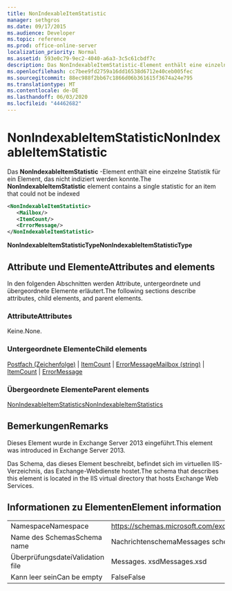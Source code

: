 ```yaml
---
title: NonIndexableItemStatistic
manager: sethgros
ms.date: 09/17/2015
ms.audience: Developer
ms.topic: reference
ms.prod: office-online-server
localization_priority: Normal
ms.assetid: 593e0c79-9ec2-4040-a6a3-3c5c61cbdf7c
description: Das NonIndexableItemStatistic-Element enthält eine einzelne Statistik für ein Element, das nicht indiziert werden konnte.
ms.openlocfilehash: cc7bee9fd2759a16dd16538d6712e40ceb005fec
ms.sourcegitcommit: 88ec988f2bb67c1866d06b361615f3674a24e795
ms.translationtype: MT
ms.contentlocale: de-DE
ms.lasthandoff: 06/03/2020
ms.locfileid: "44462682"
---
```

# <a name="nonindexableitemstatistic"></a><span data-ttu-id="9981b-103">NonIndexableItemStatistic</span><span class="sxs-lookup"><span data-stu-id="9981b-103">NonIndexableItemStatistic</span></span>

<span data-ttu-id="9981b-104">Das **NonIndexableItemStatistic** -Element enthält eine einzelne Statistik für ein Element, das nicht indiziert werden konnte.</span><span class="sxs-lookup"><span data-stu-id="9981b-104">The **NonIndexableItemStatistic** element contains a single statistic for an item that could not be indexed</span></span> 
  
```XML
<NonIndexableItemStatistic>
   <Mailbox/>
   <ItemCount/>
   <ErrorMessage/>
</NonIndexableItemStatistic>
```

 <span data-ttu-id="9981b-105">**NonIndexableItemStatisticType**</span><span class="sxs-lookup"><span data-stu-id="9981b-105">**NonIndexableItemStatisticType**</span></span>
## <a name="attributes-and-elements"></a><span data-ttu-id="9981b-106">Attribute und Elemente</span><span class="sxs-lookup"><span data-stu-id="9981b-106">Attributes and elements</span></span>

<span data-ttu-id="9981b-107">In den folgenden Abschnitten werden Attribute, untergeordnete und übergeordnete Elemente erläutert.</span><span class="sxs-lookup"><span data-stu-id="9981b-107">The following sections describe attributes, child elements, and parent elements.</span></span>
  
### <a name="attributes"></a><span data-ttu-id="9981b-108">Attribute</span><span class="sxs-lookup"><span data-stu-id="9981b-108">Attributes</span></span>

<span data-ttu-id="9981b-109">Keine.</span><span class="sxs-lookup"><span data-stu-id="9981b-109">None.</span></span>
  
### <a name="child-elements"></a><span data-ttu-id="9981b-110">Untergeordnete Elemente</span><span class="sxs-lookup"><span data-stu-id="9981b-110">Child elements</span></span>

<span data-ttu-id="9981b-111">[Postfach (Zeichenfolge)](mailbox-string.md)  |  [ItemCount](itemcount.md)  |  [ErrorMessage](errormessage.md)</span><span class="sxs-lookup"><span data-stu-id="9981b-111">[Mailbox (string)](mailbox-string.md) | [ItemCount](itemcount.md) | [ErrorMessage](errormessage.md)</span></span>
  
### <a name="parent-elements"></a><span data-ttu-id="9981b-112">Übergeordnete Elemente</span><span class="sxs-lookup"><span data-stu-id="9981b-112">Parent elements</span></span>

[<span data-ttu-id="9981b-113">NonIndexableItemStatistics</span><span class="sxs-lookup"><span data-stu-id="9981b-113">NonIndexableItemStatistics</span></span>](nonindexableitemstatistics.md)
  
## <a name="remarks"></a><span data-ttu-id="9981b-114">Bemerkungen</span><span class="sxs-lookup"><span data-stu-id="9981b-114">Remarks</span></span>

<span data-ttu-id="9981b-115">Dieses Element wurde in Exchange Server 2013 eingeführt.</span><span class="sxs-lookup"><span data-stu-id="9981b-115">This element was introduced in Exchange Server 2013.</span></span>
  
<span data-ttu-id="9981b-116">Das Schema, das dieses Element beschreibt, befindet sich im virtuellen IIS-Verzeichnis, das Exchange-Webdienste hostet.</span><span class="sxs-lookup"><span data-stu-id="9981b-116">The schema that describes this element is located in the IIS virtual directory that hosts Exchange Web Services.</span></span>
  
## <a name="element-information"></a><span data-ttu-id="9981b-117">Informationen zu Elementen</span><span class="sxs-lookup"><span data-stu-id="9981b-117">Element information</span></span>

|||
|:-----|:-----|
|<span data-ttu-id="9981b-118">Namespace</span><span class="sxs-lookup"><span data-stu-id="9981b-118">Namespace</span></span>  <br/> |https://schemas.microsoft.com/exchange/services/2006/messages  <br/> |
|<span data-ttu-id="9981b-119">Name des Schemas</span><span class="sxs-lookup"><span data-stu-id="9981b-119">Schema name</span></span>  <br/> |<span data-ttu-id="9981b-120">Nachrichtenschema</span><span class="sxs-lookup"><span data-stu-id="9981b-120">Messages schema</span></span>  <br/> |
|<span data-ttu-id="9981b-121">Überprüfungsdatei</span><span class="sxs-lookup"><span data-stu-id="9981b-121">Validation file</span></span>  <br/> |<span data-ttu-id="9981b-122">Messages. xsd</span><span class="sxs-lookup"><span data-stu-id="9981b-122">Messages.xsd</span></span>  <br/> |
|<span data-ttu-id="9981b-123">Kann leer sein</span><span class="sxs-lookup"><span data-stu-id="9981b-123">Can be empty</span></span>  <br/> |<span data-ttu-id="9981b-124">False</span><span class="sxs-lookup"><span data-stu-id="9981b-124">False</span></span>  <br/> |
   


